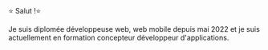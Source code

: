 ###



⭐ Salut !⭐ 


Je suis diplomée développeuse web, web mobile depuis mai 2022 et je suis actuellement en formation concepteur développeur d'applications.






